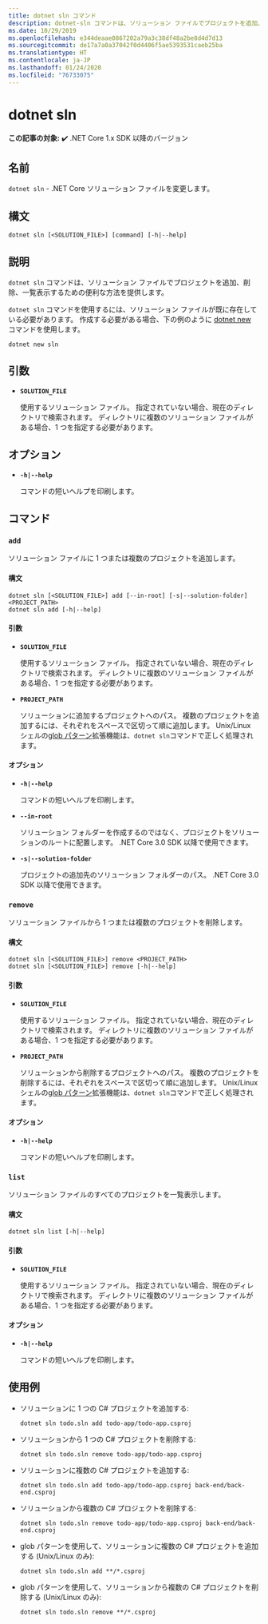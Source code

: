 ```yaml
---
title: dotnet sln コマンド
description: dotnet-sln コマンドは、ソリューション ファイルでプロジェクトを追加、削除、一覧表示するための便利なオプションを提供します。
ms.date: 10/29/2019
ms.openlocfilehash: e344deaae0867202a79a3c38df48a2be8d4d7d13
ms.sourcegitcommit: de17a7a0a37042f0d4406f5ae5393531caeb25ba
ms.translationtype: HT
ms.contentlocale: ja-JP
ms.lasthandoff: 01/24/2020
ms.locfileid: "76733075"
---
```

# <a name="dotnet-sln"></a>dotnet sln

**この記事の対象:** ✔️ .NET Core 1.x SDK 以降のバージョン

<!-- todo: uncomment when all CLI commands are reviewed
[!INCLUDE [topic-appliesto-net-core-all](../../../includes/topic-appliesto-net-core-all.md)]
-->

## <a name="name"></a>名前

`dotnet sln` - .NET Core ソリューション ファイルを変更します。

## <a name="synopsis"></a>構文

```dotnetcli
dotnet sln [<SOLUTION_FILE>] [command] [-h|--help]
```

## <a name="description"></a>説明

`dotnet sln` コマンドは、ソリューション ファイルでプロジェクトを追加、削除、一覧表示するための便利な方法を提供します。

`dotnet sln` コマンドを使用するには、ソリューション ファイルが既に存在している必要があります。 作成する必要がある場合、下の例のように [dotnet new](dotnet-new.md) コマンドを使用します。

```dotnetcli
dotnet new sln
```

## <a name="arguments"></a>引数

- **`SOLUTION_FILE`**

  使用するソリューション ファイル。 指定されていない場合、現在のディレクトリで検索されます。 ディレクトリに複数のソリューション ファイルがある場合、1 つを指定する必要があります。

## <a name="options"></a>オプション

- **`-h|--help`**

  コマンドの短いヘルプを印刷します。

## <a name="commands"></a>コマンド

### `add`

ソリューション ファイルに 1 つまたは複数のプロジェクトを追加します。

#### <a name="synopsis"></a>構文

```dotnetcli
dotnet sln [<SOLUTION_FILE>] add [--in-root] [-s|--solution-folder] <PROJECT_PATH>
dotnet sln add [-h|--help]
```

#### <a name="arguments"></a>引数

- **`SOLUTION_FILE`**

  使用するソリューション ファイル。 指定されていない場合、現在のディレクトリで検索されます。 ディレクトリに複数のソリューション ファイルがある場合、1 つを指定する必要があります。

- **`PROJECT_PATH`**

  ソリューションに追加するプロジェクトへのパス。 複数のプロジェクトを追加するには、それぞれをスペースで区切って順に追加します。 Unix/Linux シェルの[glob パターン](https://en.wikipedia.org/wiki/Glob_(programming))拡張機能は、`dotnet sln`コマンドで正しく処理されます。

#### <a name="options"></a>オプション

- **`-h|--help`**

  コマンドの短いヘルプを印刷します。

- **`--in-root`**

  ソリューション フォルダーを作成するのではなく、プロジェクトをソリューションのルートに配置します。 .NET Core 3.0 SDK 以降で使用できます。

- **`-s|--solution-folder`**

  プロジェクトの追加先のソリューション フォルダーのパス。 .NET Core 3.0 SDK 以降で使用できます。

### `remove`

ソリューション ファイルから 1 つまたは複数のプロジェクトを削除します。

#### <a name="synopsis"></a>構文

```dotnetcli
dotnet sln [<SOLUTION_FILE>] remove <PROJECT_PATH>
dotnet sln [<SOLUTION_FILE>] remove [-h|--help]
```

#### <a name="arguments"></a>引数

- **`SOLUTION_FILE`**

  使用するソリューション ファイル。 指定されていない場合、現在のディレクトリで検索されます。 ディレクトリに複数のソリューション ファイルがある場合、1 つを指定する必要があります。

- **`PROJECT_PATH`**

  ソリューションから削除するプロジェクトへのパス。 複数のプロジェクトを削除するには、それぞれをスペースで区切って順に追加します。 Unix/Linux シェルの[glob パターン](https://en.wikipedia.org/wiki/Glob_(programming))拡張機能は、`dotnet sln`コマンドで正しく処理されます。

#### <a name="options"></a>オプション

- **`-h|--help`**

  コマンドの短いヘルプを印刷します。

### `list`

ソリューション ファイルのすべてのプロジェクトを一覧表示します。

#### <a name="synopsis"></a>構文

```dotnetcli
dotnet sln list [-h|--help]
```

#### <a name="arguments"></a>引数

- **`SOLUTION_FILE`**

  使用するソリューション ファイル。 指定されていない場合、現在のディレクトリで検索されます。 ディレクトリに複数のソリューション ファイルがある場合、1 つを指定する必要があります。

#### <a name="options"></a>オプション

- **`-h|--help`**

  コマンドの短いヘルプを印刷します。

## <a name="examples"></a>使用例

- ソリューションに 1 つの C# プロジェクトを追加する:

  ```dotnetcli
  dotnet sln todo.sln add todo-app/todo-app.csproj
  ```

- ソリューションから 1 つの C# プロジェクトを削除する:

  ```dotnetcli
  dotnet sln todo.sln remove todo-app/todo-app.csproj
  ```

- ソリューションに複数の C# プロジェクトを追加する:

  ```dotnetcli
  dotnet sln todo.sln add todo-app/todo-app.csproj back-end/back-end.csproj
  ```

- ソリューションから複数の C# プロジェクトを削除する:

  ```dotnetcli
  dotnet sln todo.sln remove todo-app/todo-app.csproj back-end/back-end.csproj
  ```

- glob パターンを使用して、ソリューションに複数の C# プロジェクトを追加する (Unix/Linux のみ):

  ```dotnetcli
  dotnet sln todo.sln add **/*.csproj
  ```

- glob パターンを使用して、ソリューションから複数の C# プロジェクトを削除する (Unix/Linux のみ):

  ```dotnetcli
  dotnet sln todo.sln remove **/*.csproj
  ```
